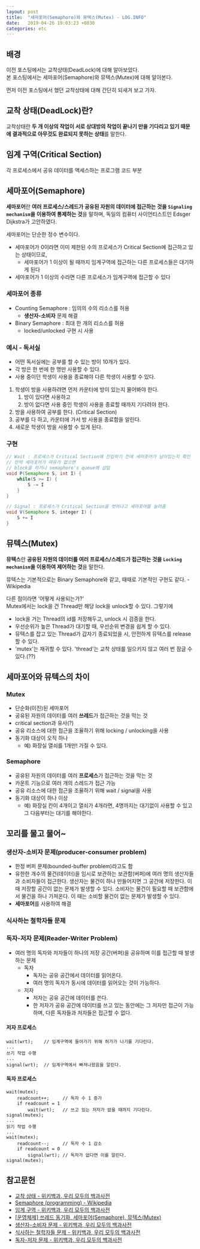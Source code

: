 ```yaml
---
layout: post
title:  "세마포어(Semaphore)와 뮤텍스(Mutex) - LOG.INFO"
date:   2019-04-26 19:03:23 +0830
categories: etc
---
```


## 배경

이전 포스팅에서는 교착상태(DeadLock)에 대해 알아보았다.  
본 포스팅에서는 세마포어(Semaphore)와 뮤텍스(Mutex)에 대해 알아본다.

먼저 이전 포스팅에서 했던 교착상태에 대해 간단히 되새겨 보고 가자.

## 교착 상태(DeadLock)란?

교착상태란 **두 개 이상의 작업이 서로 상대방의 작업이 끝나기 만을 기다리고 있기 때문에 결과적으로 아무것도 완료되지 못하는 상태**를 말한다.

## 임계 구역(Critical Section)

각 프로세스에서 공유 데이터를 액세스하는 프로그램 코드 부분

## 세마포어(Semaphore)

**세마포어**란 **여러 프로세스/스레드가 공유된 자원의 데이터에 접근하는 것을 `Signaling mechanism`을 이용하여 통제하는 것**을 말하며, 독일의 컴퓨터 사이언티스트인 Edsger Dijkstra가 고안하였다.

세마포어는 단순한 정수 변수이다.
- 세마포어가 0이라면 이미 제한된 수의 프로세스가 Critical Section에 접근하고 있는 상태이므로, 
    - 세마포어가 1 이상이 될 때까지 임계구역에 접근하는 다른 프로세스들은 대기하게 된다
- 세마포어가 1 이상의 수라면 다른 프로세스가 임계구역에 접근할 수 있다

### 세마포어 종류

- Counting Semaphore : 임의의 수의 리소스를 허용
  - **생산자-소비자** 문제 해결
- Binary Semaphore : 최대 한 개의 리소스를 허용
  - locked/unlocked 구현 시 사용

### 예시 - 독서실

- 어떤 독서실에는 공부를 할 수 있는 방이 10개가 있다.
- 각 방은 한 번에 한 명만 사용할 수 있다.
- 사용 중이던 학생이 사용을 종료해야 다른 학생이 사용할 수 있다.

1. 학생이 방을 사용하려면 먼저 카운터에 방이 있는지 물어봐야 한다.
   1. 방이 있다면 사용하고
   2. 방이 없다면 사용 중인 학생이 사용을 종료할 때까지 기다려야 한다.
2. 방을 사용하여 공부를 한다. (Critical Section)
3. 공부를 다 하고, 카운터에 가서 방 사용을 종료함을 알린다.
4. 새로운 학생이 방을 사용할 수 있게 된다.

### 구현

```java
// Wait : 프로세스가 Critical Section에 진입하기 전에 세마포어가 남아있는지 확인
// 만약 세마포어가 여유가 없으면
// block을 하거나 semaphore's queue에 삽입
void P(Semaphore S, int I) {
    while(S >= I) {
        S -= I
    }
}

// Signal : 프로세스가 Critical Section을 벗어나고 세마포어를 늘려줌
void V(Semaphore S, integer I) {
    S += I
}
```

## 뮤텍스(Mutex)

**뮤텍스**란 **공유된 자원의 데이터를 여러 프로세스/스레드가 접근하는 것을 `Locking mechanism`을 이용하여 제어하는 것**을 말한다.

뮤텍스는 기본적으로는 Binary Semaphore와 같고, 때때로 기본적인 구현도 같다. - Wikipedia

다른 점이라면 '어떻게 사용되는가?'  
Mutex에서는 lock을 건 Thread만 해당 lock을 unlock할 수 있다.
그렇기에
- lock을 거는 Thread의 id를 저장해두고, unlock 시 검증을 한다.
- 우선순위가 높은 Thread가 대기할 때, 우선순위 변경을 쉽게 할 수 있다.
- 뮤텍스를 잡고 있는 Thread가 갑자기 종료되었을 시, 안전하게 뮤텍스를 release할 수 있다.
- 'mutex'는 재귀할 수 있다. 'thread'는 교착 상태를 일으키지 않고 여러 번 잠글 수 있다.(??)

## 세마포어와 뮤텍스의 차이

### Mutex

- 단순화(이진)된 세마포어
- 공유된 자원의 데이터를 여러 **쓰레드**가 접근하는 것을 막는 것
- critical section과 유사(?)
- 공유 리소스에 대한 접근을 조율하기 위해 locking / unlocking을 사용
- 동기화 대상이 오직 하나
  - 예) 화장실 열쇠를 1개만! 가질 수 있다.

### Semaphore

- 공유된 자원의 데이터를 여러 **프로세스**가 접근하는 것을 막는 것
- 카운트 기능으로 여러 개의 스레드가 접근 가능
- 공유 리소스에 대한 접근을 조율하기 위해 wait / signal을 사용
- 동기화 대상이 하나 이상
  - 예) 화장실 칸이 4개이고 열쇠가 4개라면, 4명까지는 대기없이 사용할 수 있고 그 다음부터는 대기를 해야한다.

## 꼬리를 물고 물어~

### **생산자-소비자 문제(producer-consumer problem)**

- 한정 버퍼 문제(bounded-buffer problem)라고도 함
- 유한한 개수의 물건(데이터)을 임시로 보관하는 보관함(버퍼)에 여러 명의 생산자들과 소비자들이 접근한다. 생산자는 물건이 하나 만들어지면 그 공간에 저장한다. 이때 저장할 공간이 없는 문제가 발생할 수 있다. 소비자는 물건이 필요할 때 보관함에서 물건을 하나 가져온다. 이 때는 소비할 물건이 없는 문제가 발생할 수 있다.
- **세마포어**를 사용하여 해결

### **식사하는 철학자들 문제**

### **독자-저자 문제(Reader-Writer Problem)**

- 여러 명의 독자와 저자들이 하나의 저장 공간(버퍼)을 공유하며 이를 접근할 때 발생하는 문제
  - 독자
    - 독자는 공유 공간에서 데이터를 읽어온다.
    - 여러 명의 독자가 동시에 데이터를 읽어오는 것이 가능하다.
  - 저자
    - 저자는 공유 공간에 데이터를 쓴다.
    - 한 저자가 공유 공간에 데이터를 쓰고 있는 동안에는 그 저자만 접근이 가능하며, 다른 독자들과 저자들은 접근할 수 없다.

#### 저자 프로세스

```text
wait(wrt);    // 임계구역에 들어가기 위해 허가가 나기를 기다린다.
...
쓰기 작업 수행
...
signal(wrt);  // 임계구역에서 빠져나왔음을 알린다.
```

#### 독자 프로세스

```text
wait(mutex);
    readcount++;     // 독자 수 1 증가
    if readcount = 1
        wait(wrt);   // 쓰고 있는 저자가 없을 때까지 기다린다.
signal(mutex);
...
읽기 작업 수행
...
wait(mutex);
    readcount--;     // 독자 수 1 감소
    if readcount = 0
        signal(wrt); // 독자가 없다면 이를 알린다.
signal(mutex);
```

## 참고문헌

- [교착 상태 - 위키백과, 우리 모두의 백과사전](https://ko.wikipedia.org/wiki/%EA%B5%90%EC%B0%A9_%EC%83%81%ED%83%9C)
- [Semaphore (programming) - Wikipedia](https://en.wikipedia.org/wiki/Semaphore_(programming))
- [임계 구역 - 위키백과, 우리 모두의 백과사전](https://ko.wikipedia.org/wiki/%EC%9E%84%EA%B3%84_%EA%B5%AC%EC%97%AD)
- [[운영체제] 쓰레드 동기화, 세마포어(Semaphore), 뮤텍스(Mutex)](https://armful-log.tistory.com/16)
- [생산자-소비자 문제 - 위키백과, 우리 모두의 백과사전](https://ko.wikipedia.org/wiki/%EC%83%9D%EC%82%B0%EC%9E%90-%EC%86%8C%EB%B9%84%EC%9E%90_%EB%AC%B8%EC%A0%9C)
- [식사하는 철학자들 문제 - 위키백과, 우리 모두의 백과사전](https://ko.wikipedia.org/wiki/%EC%8B%9D%EC%82%AC%ED%95%98%EB%8A%94_%EC%B2%A0%ED%95%99%EC%9E%90%EB%93%A4_%EB%AC%B8%EC%A0%9C)
- [독자-저자 문제 - 위키백과, 우리 모두의 백과사전](https://ko.wikipedia.org/wiki/%EB%8F%85%EC%9E%90-%EC%A0%80%EC%9E%90_%EB%AC%B8%EC%A0%9C)